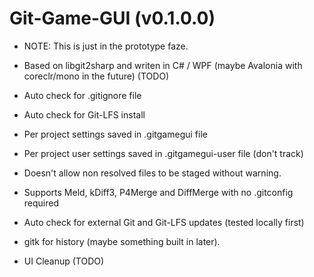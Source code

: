 # Git-Game-GUI (v0.1.0.0)



- NOTE: This is just in the prototype faze.

- Based on libgit2sharp and writen in C# / WPF (maybe Avalonia with coreclr/mono in the future) (TODO)

- Auto check for .gitignore file

- Auto check for Git-LFS install

- Per project settings saved in .gitgamegui file

- Per project user settings saved in .gitgamegui-user file (don't track)

- Doesn't allow non resolved files to be staged without warning.

- Supports Meld, kDiff3, P4Merge and DiffMerge with no .gitconfig required

- Auto check for external Git and Git-LFS updates (tested locally first)

- gitk for history (maybe something built in later).

- UI Cleanup (TODO)